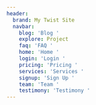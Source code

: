 ```yaml
---
header:
  brand: My Twist Site
  navbar:
    blog: 'Blog '
    explore: Project
    faq: 'FAQ '
    home: 'Home '
    login: 'Login '
    pricing: 'Pricing '
    services: 'Services '
    signup: 'Sign Up '
    team: 'Team '
    testimony: 'Testimony '
---
```



